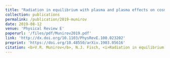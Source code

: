 ```yaml
---
title: "Radiation in equilibrium with plasma and plasma effects on cosmic microwave background"
collection: publications
permalink: /publication/2019-munirov
date: 2019-08-12
venue: 'Physical Review E'
paperurl: '/files/pdf/Munirov2019.pdf'
link: 'http://dx.doi.org/10.1103/PhysRevE.100.023202'
preprint: 'https://doi.org/10.48550/arXiv.1903.05616'
citation: <b>V.R. Munirov</b>, N.J. Fisch, <i>Radiation in equilibrium with plasma and plasma effects on cosmic microwave background</i>, Phys. Rev. E, 100, 023202 (2019)
---
```


